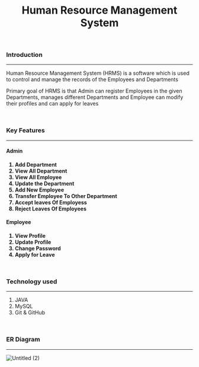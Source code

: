 <h1 align="center" >Human Resource Management System</h1>
<br>
    <h3>Introduction</h3>
    <hr>
    <p>Human Resource Management System (HRMS) is a software which is used to control and manage the records of the Employees and Departments</p>
    <p>Primary goal of HRMS is that Admin can register Employees in the given Departments,  manages different Departments and Employee can modify their profiles and can apply for leaves</p>
    <br>
    <h3>Key Features</h3>
    <hr>
    <h4>Admin<h4>
    <ol>
        <li>Add Department</li>
        <li>View All Department</li>
        <li>View All Employee</li>
        <li>Update the Department</li>
        <li>Add New Employee</li>
        <li>Transfer Employee To Other Department</li>
        <li>Accept leaves Of Employess</li>
        <li>Reject Leaves Of Employees</li>
    </ol>
    <h4>Employee<h4>
    <ol>
        <li>View Profile</li>
        <li>Update Profile</li>
        <li>Change Password</li>
        <li>Apply for Leave</li>
    </ol>
    <br>
    <h3>Technology used</h3>
    <hr>
    <ol>
        <li>JAVA</li>
        <li>MySQL</li>
        <li>Git & GitHub</li>
    </ol>
    <br>
    <h3>ER Diagram</h3>
    <hr>
    
![Untitled (2)](https://user-images.githubusercontent.com/108060013/221412664-4a35a31d-491d-4b64-9025-b4965453e36f.png)  

  <!--<br>
  <h3>Feedback</h3>
    <hr>
    <p>Valuable feedback will be appreciated. You can reach out to me via below medium</p>
    <ul>
       <li><a href="https://www.linkedin.com/in/Im-vishalanand/">LinkedIn</a></li>
    </ul>-->
